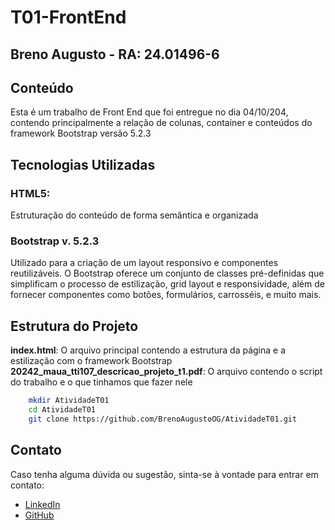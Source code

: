 # T01-FrontEnd

## Breno Augusto - RA: 24.01496-6

## Conteúdo
 Esta é um trabalho de Front End que foi entregue no dia 04/10/204, contendo principalmente a relação de colunas, container e conteúdos do framework Bootstrap versão 5.2.3

## Tecnologias Utilizadas
### HTML5:
Estruturação do conteúdo de forma semântica e organizada

### Bootstrap v. 5.2.3
Utilizado para a criação de um layout responsivo e componentes reutilizáveis. O Bootstrap oferece um conjunto de classes pré-definidas que simplificam o processo de estilização, grid layout e responsividade, além de fornecer componentes como botões, formulários, carrosséis, e muito mais.

## Estrutura do Projeto
<b>index.html</b>: O arquivo principal contendo a estrutura da página e a estilização com o framework Bootstrap
<b>20242_maua_tti107_descricao_projeto_t1.pdf</b>: O arquivo contendo o script do trabalho e o que tinhamos que fazer nele

```bash
    mkdir AtividadeT01
    cd AtividadeT01
    git clone https://github.com/BrenoAugustoOG/AtividadeT01.git
``` 

## Contato
Caso tenha alguma dúvida ou sugestão, sinta-se à vontade para entrar em contato:
<ul>
    <li><a href="https://linkedin.com/in/BrenoAugustoOG">LinkedIn</a></li>
    <li><a href="https://github.com/BrenoAugustoOG">GitHub</a></li>
</ul>
